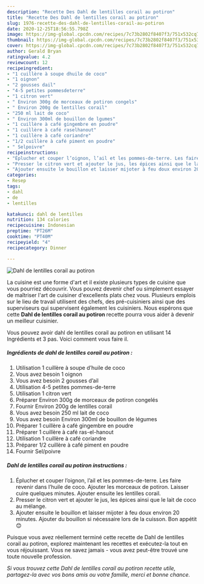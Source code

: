 ```yaml
---
description: "Recette Des Dahl de lentilles corail au potiron"
title: "Recette Des Dahl de lentilles corail au potiron"
slug: 1976-recette-des-dahl-de-lentilles-corail-au-potiron
date: 2020-12-25T18:56:55.798Z
image: https://img-global.cpcdn.com/recipes/7c73b2802f8407f3/751x532cq70/dahl-de-lentilles-corail-au-potiron-photo-principale-de-la-recette.jpg
thumbnail: https://img-global.cpcdn.com/recipes/7c73b2802f8407f3/751x532cq70/dahl-de-lentilles-corail-au-potiron-photo-principale-de-la-recette.jpg
cover: https://img-global.cpcdn.com/recipes/7c73b2802f8407f3/751x532cq70/dahl-de-lentilles-corail-au-potiron-photo-principale-de-la-recette.jpg
author: Gerald Bryan
ratingvalue: 4.2
reviewcount: 12
recipeingredient:
- "1 cuillère à soupe dhuile de coco"
- "1 oignon"
- "2 gousses dail"
- "4-5 petites pommesdeterre"
- "1 citron vert"
- " Environ 300g de morceaux de potiron congels"
- " Environ 200g de lentilles corail"
- "250 ml lait de coco"
- " Environ 300ml de bouillon de lgumes"
- "1 cuillère à café gingembre en poudre"
- "1 cuillère à café raselhanout"
- "1 cuillère à café coriandre"
- "1/2 cuillère à café piment en poudre"
- " Selpoivre"
recipeinstructions:
- "Éplucher et couper l’oignon, l’ail et les pommes-de-terre. Les faire revenir dans l’huile de coco. Ajouter les morceaux de potiron. Laisser cuire quelques minutes. Ajouter ensuite les lentilles corail."
- "Presser le citron vert et ajouter le jus, les épices ainsi que le lait de coco au mélange."
- "Ajouter ensuite le bouillon et laisser mijoter à feu doux environ 20 minutes. Ajouter du bouillon si nécessaire lors de la cuisson. Bon appétit 😊"
categories:
- Resep
tags:
- dahl
- de
- lentilles

katakunci: dahl de lentilles 
nutrition: 134 calories
recipecuisine: Indonesian
preptime: "PT26M"
cooktime: "PT40M"
recipeyield: "4"
recipecategory: Dinner

---
```



![Dahl de lentilles corail au potiron](https://img-global.cpcdn.com/recipes/7c73b2802f8407f3/751x532cq70/dahl-de-lentilles-corail-au-potiron-photo-principale-de-la-recette.jpg)

La cuisine est une forme d'art et il existe plusieurs types de cuisine que vous pourriez découvrir. Vous pouvez devenir chef ou simplement essayer de maîtriser l'art de cuisiner d'excellents plats chez vous. Plusieurs emplois sur le lieu de travail utilisent des chefs, des pré-cuisiniers ainsi que des superviseurs qui supervisent également les cuisiniers. Nous espérons que cette <strong> Dahl de lentilles corail au potiron </strong> recette pourra vous aider à devenir un meilleur cuisinier.

<!--inarticleads1-->

Vous pouvez avoir dahl de lentilles corail au potiron en utilisant 14 Ingrédients et 3 pas. Voici comment vous faire il.

##### Ingrédients de dahl de lentilles corail au potiron :

1. Utilisation 1 cuillère à soupe d’huile de coco
1. Vous avez besoin 1 oignon
1. Vous avez besoin 2 gousses d’ail
1. Utilisation 4-5 petites pommes-de-terre
1. Utilisation 1 citron vert
1. Préparer  Environ 300g de morceaux de potiron congelés
1. Fournir  Environ 200g de lentilles corail
1. Vous avez besoin 250 ml lait de coco
1. Vous avez besoin  Environ 300ml de bouillon de légumes
1. Préparer 1 cuillère à café gingembre en poudre
1. Préparer 1 cuillère à café ras-el-hanout
1. Utilisation 1 cuillère à café coriandre
1. Préparer 1/2 cuillère à café piment en poudre
1. Fournir  Sel/poivre




<!--inarticleads2-->

##### Dahl de lentilles corail au potiron instructions :

1. Éplucher et couper l’oignon, l’ail et les pommes-de-terre. Les faire revenir dans l’huile de coco. Ajouter les morceaux de potiron. Laisser cuire quelques minutes. Ajouter ensuite les lentilles corail.
1. Presser le citron vert et ajouter le jus, les épices ainsi que le lait de coco au mélange.
1. Ajouter ensuite le bouillon et laisser mijoter à feu doux environ 20 minutes. Ajouter du bouillon si nécessaire lors de la cuisson. Bon appétit 😊




<!--inarticleads1-->

<p>
Puisque vous avez réellement terminé cette recette de Dahl de lentilles corail au potiron, explorez maintenant les recettes et exécutez-la tout en vous réjouissant. Vous ne savez jamais - vous avez peut-être trouvé une toute nouvelle profession.
</p>

<p>
<i>Si vous trouvez cette Dahl de lentilles corail au potiron recette utile, partagez-la avec vos bons amis ou votre famille, merci et bonne chance.</i>
</p>
